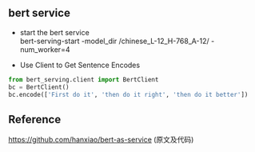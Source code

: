 ## bert service

- start the bert service  
  bert-serving-start -model_dir /chinese_L-12_H-768_A-12/ -num_worker=4 

- Use Client to Get Sentence Encodes
``` Python
from bert_serving.client import BertClient
bc = BertClient()
bc.encode(['First do it', 'then do it right', 'then do it better'])
```

## Reference
https://github.com/hanxiao/bert-as-service (原文及代码)
